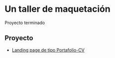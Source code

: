 # Un taller de maquetación

Proyecto terminado

## Proyecto

- [Landing page de tipo Portafolio-CV](https://GelenMHP.github.com//Portafolio-cv.git)
